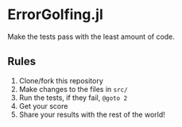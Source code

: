 # ErrorGolfing.jl

Make the tests pass with the least amount of code.

## Rules

1. Clone/fork this repository
2. Make changes to the files in `src/`
3. Run the tests, if they fail, `@goto 2`
4. Get your score
5. Share your results with the rest of the world!
